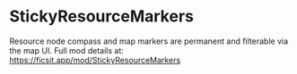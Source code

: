 # StickyResourceMarkers
Resource node compass and map markers are permanent and filterable via the map UI. Full mod details at: https://ficsit.app/mod/StickyResourceMarkers
